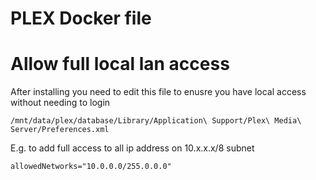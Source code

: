 # PLEX Docker file


# Allow full local lan access

After installing you need to edit this file to enusre you have local access without needing to login
```
/mnt/data/plex/database/Library/Application\ Support/Plex\ Media\ Server/Preferences.xml
```
E.g. to add full access to all ip address on 10.x.x.x/8 subnet
```
allowedNetworks="10.0.0.0/255.0.0.0"
```
